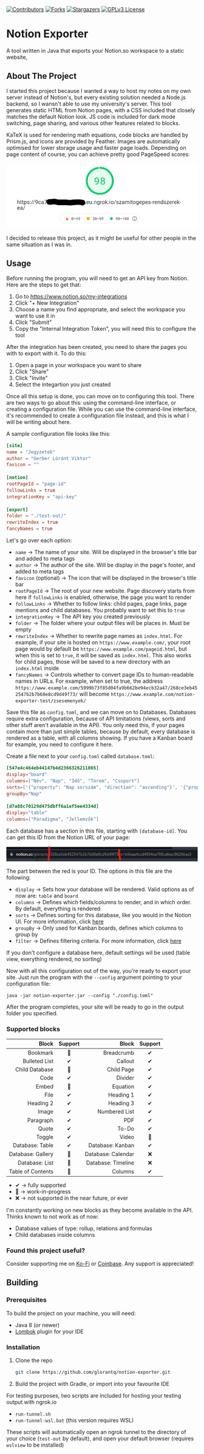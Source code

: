 <div id="top"></div>

[![Contributors][contributors-shield]][contributors-url]
[![Forks][forks-shield]][forks-url]
[![Stargazers][stars-shield]][stars-url]
[![GPLv3 License][license-shield]][license-url]

 
# Notion Exporter
A tool written in Java that exports your Notion.so workspace to a static website,

## About The Project
I started this project because I wanted a way to host my notes on my own server instead of Notion's, but every existing solution needed a Node.js backend, so I wansn't able to use my university's server.
This tool generates static HTML from Notion pages, with a CSS included that closely matches the default Notion look. JS code is included for dark mode switching, page sharing, and various other features related
to blocks. 

KaTeX is used for rendering math equations, code blocks are handled by Prism.js, and icons are provided by Feather. Images are automatically optimised for lower storage usage and faster page loads. Depending on page content
of course, you can achieve pretty good PageSpeed scores:

![PageSpeed Insights](git-assets/pagespeed.png "PageSpeed Insights Mobile")

I decided to release this project, as it might be useful for other people in the same situation as I was in.

## Usage

Before running the program, you will need to get an API key from Notion. Here are the steps to get that:
1. Go to https://www.notion.so/my-integrations
2. Click "+ New Integration"
3. Choose a name you find appropriate, and select the workspace you want to use it in
4. Click "Submit"
5. Copy the "Internal Integration Token", you will need this to configure the tool

After the integration has been created, you need to share the pages you with to export with it. To do this:
1. Open a page in your workspace you want to share
2. Click "Share"
3. Click "Invite"
4. Select the integartion you just created

Once all this setup is done, you can move on to configuring this tool. There are two ways to go about this: using the
command-line interface, or creating a configuration file. While you can use the command-line interface, it's recommended to
create a configuration file instead, and this is what I will be writing about here.

A sample configuration file looks like this:
```toml
[site]
name = "Jegyzetek"
author = "Gerber Lóránt Viktor"
favicon = ""

[notion]
rootPageId = "page-id"
followLinks = true
integrationKey = "api-key"

[export]
folder = "./test-out/"
rewriteIndex = true
fancyNames = true
```

Let's go over each option:
* `name` → The name of your site. Will be displayed in the browser's title bar and added to meta tags
* `author` → The author of the site. Will be display in the page's footer, and added to meta tags
* `favicon` (optional) → The icon that will be displayed in the browser's title bar
* `rootPageId` → The root of your new website. Page discovery starts from here if `followLinks` is enabled, otherwise, the page you want to render
* `followLinks` → Whether to follow links: child pages, page links, page mentions and child databases. You probably want to set this to `true`
* `integrationKey` → The API key you created previously
* `folder` → The folder where your output files will be places in. Must be empty
* `rewriteIndex` → Whether to rewrite page names as `index.html`. For example, if your site is hosted on `https://www.example.com/`, your root page would by default be `https://www.example.com/pageid.html`, but when this is set to `true`, it will be saved as `index.html`. This also works for child pages, those will be saved to a new directory with an `index.html` inside
* `fancyNames` → Controls whether to convert page IDs to human-readable names in URLs. For example, when set to true, the address `https://www.example.com/5999b73f85d04fa9b662be94ecb32a47/268ce3eb452547b2b7b60e8cd9d49f73/` will become `https://www.example.com/notion-exporter-test/zsesemenyek/`

Save this file as `config.toml`, and we can move on to Databases. Databases require extra configuration, because of API limitations (views, sorts and other stuff aren't available in the API). You only need this, if your pages contain more than
just simple tables, because by default, every database is rendered as a table, with all columns showing. If you have a Kanban board for example, you need to configure it here.

Create a file next to your `config.toml` called `database.toml`:
```toml
[547e4c464eb44147b4d2366326211065]
display="board"
columns=["Név", "Nap", "Idő", "Terem", "Csoport"]
sorts=['{"property": "Nap sorszám", "direction": "ascending"}', '{"property": "Napi sorszám", "direction": "ascending"}']
groupBy="Nap"

[d7a88c70129d475dbff6a1ef5ee4334d]
display="table"
columns=["Paradigma", "Jellemzők"]
```

Each database has a section in this file, starting with `[database-id]`. You can get this ID from the Notion URL of your page:

![Database ID](git-assets/database-id.png)

The part between the red is your ID. The options in this file are the following:
* `display` → Sets how your database will be rendered. Valid options as of now are: `table` and `board`
* `columns` → Defines which fields/columns to render, and in which order. By default, everything is rendered
* `sorts` → Defines sorting for this database, like you would in the Notion UI. For more information, click [here](https://developers.notion.com/reference/post-database-query#post-database-query-sort)
* `groupBy` → Only used for Kanban boards, defines which columns to group by
* `filter` → Defines filtering criteria. For more information, click [here](https://developers.notion.com/reference/post-database-query#post-database-query-filter)

If you don't configure a database here, default settings wil be used (table view, everything rendered, no sorting)

Now with all this configuration out of the way, you're ready to export your site. Just run the program with the `--config` argument pointing to your configuration file:
```shell
java -jar notion-exporter.jar --config "./config.toml"
```
After the program completes, your site will be ready to go in the output folder you specified.

### Supported blocks
|Block|Support|Block|Support|
|---:|:---:|---:|:---:|
|Bookmark|🔨|Breadcrumb|✔|
|Bulleted List|✔|Callout|✔|
|Child Database|🔨|Child Page|✔|
|Code|✔|Divider|✔|
|Embed|🔨|Equation|✔|
|File|✔|Heading 1|✔|
|Heading 2|✔|Heading 3|✔|
|Image|✔|Numbered List|✔|
|Paragraph|✔|PDF|✔|
|Quote|✔|To-Do|✔|
|Toggle|✔|Video|🔨|
|Database: Table|✔|Database: Kanban|✔|
|Database: Gallery|🔨|Database: Calendar|❌|
|Database: List|🔨|Database: Timeline|❌|
|Table of Contents|🔨|Columns|✔|

* ✔ → fully supported
* 🔨 → work-in-progress
* ❌ → not supported in the near future, or ever

I'm constantly working on new blocks as they become available in the API. Thinks known to not work as of now:
* Database values of type: rollup, relations and formulas
* Child databases inside columns

### Found this project useful?
Consider supporting me on [Ko-Fi](https://ko-fi.com/A8372CD1) or [Coinbase](https://commerce.coinbase.com/checkout/888bc5cd-21a3-4762-b213-1ad39467628b). Any support is appreciated!

## Building

### Prerequisites

To build the project on your machine, you will need:
* Java 8 (or newer)
* [Lombok](https://projectlombok.org/) plugin for your IDE

### Installation

1. Clone the repo
   ```sh
   git clone https://github.com/glorantq/notion-exporter.git
   ```
2. Build the project with Gradle, or import into your favourite IDE

For testing purposes, two scripts are included for hosting your testing output with ngrok.io
* `run-tunnel.sh`
* `run-tunnel-wsl.bat` (this version requires WSL)

These scripts will automatically open an ngrok tunnel to the directory of your choice (`test-out` by default), and open your default browser (requires `wslview` to be installed)

[contributors-shield]: https://img.shields.io/github/contributors/glorantq/notion-exporter.svg?style=flat
[contributors-url]: https://github.com/glorantq/notion-exporter/graphs/contributors
[forks-shield]: https://img.shields.io/github/forks/glorantq/notion-exporter.svg?style=flat
[forks-url]: https://github.com/glorantq/notion-exporter/network/members
[stars-shield]: https://img.shields.io/github/stars/glorantq/notion-exporter.svg?style=flat
[stars-url]: https://github.com/glorantq/notion-exporter/stargazers
[license-shield]: https://img.shields.io/github/license/glorantq/notion-exporter.svg?style=flat
[license-url]: https://github.com/glorantq/notion-exporter/blob/master/LICENSE.md
